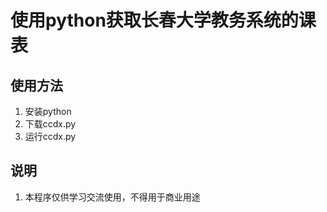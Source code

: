 # 使用python获取长春大学教务系统的课表
## 使用方法
1. 安装python
2. 下载ccdx.py
3. 运行ccdx.py
## 说明
1. 本程序仅供学习交流使用，不得用于商业用途
